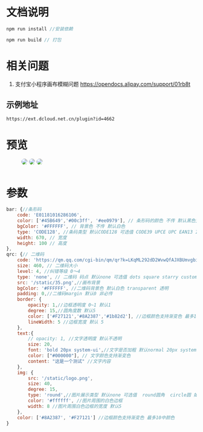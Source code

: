 # 文档说明

```js
npm run install //安装依赖

npm run build // 打包

```

# 相关问题

1. 支付宝小程序画布模糊问题 https://opendocs.alipay.com/support/01rb8t
## 示例地址

`https://ext.dcloud.net.cn/plugin?id=4662`
# 预览
<figure>
<img src="https://img.lovewmf.com/1637657873%281%29.png" style="margin-bottom: 10px;border-radius: 10px;" />
<img src="https://img.lovewmf.com/1637657960%281%29.png" style="margin-bottom: 10px;border-radius: 10px;" />
<img src="https://img.lovewmf.com/1637658244.png" style="margin-bottom: 10px;border-radius: 10px;" />
</figure>

# 参数

```js
bar: {//条形码
	code: 'E01181016286106',
	color: ['#45B649','#00c3ff', '#ee0979'], // 条形码的颜色 不传 默认黑色支持颜色渐变
	bgColor: '#FFFFFF', // 背景色 不传 默认白色
    type: 'CODE128', //条码类型 默认CODE128 可选值 CODE39 UPCE UPC EAN13 ITF ITF14 MSI Codabar Pharmacode
	width: 670, // 宽度
	height: 100 // 高度
},
qrc: {// 二维码
	code: 'https://qm.qq.com/cgi-bin/qm/qr?k=LKqML292dD2WvwQfAJXBUmvgbiB_TZWF&noverify=0',
	size: 460, // 二维码大小
	level: 4, //纠错等级 0～4
	type: 'none', // 二维码 码点 默认none 可选值 dots square starry custom
	src: '/static/35.png',//画布背景
	bgColor: '#FFFFFF', //二维码背景色 默认白色 transparent 透明
	padding: 0,//二维码margin 默认0 非必传
	border: {
		opacity: 1,//边框透明度 0~1 默认1
		degree: 15,//圆角度数 默认5
		color: ['#F27121','#8A2387','#1b82d2'], //边框颜色支持渐变色 最多10中颜色
		lineWidth: 5 //边框宽度 默认 5
	},
	text:{
		// opacity: 1, //文字透明度 默认不透明
		size: 20,
		font: 'bold 20px system-ui',//文字是否加粗 默认normal 20px system-ui
		color: ["#000000"], // 文字颜色支持渐变色
		content: "这是一个测试" //文字内容
	},
	img: {
		src: '/static/logo.png',
		size: 40,
        degree: 15,
		type: 'round',//图片展示类型 默认none 可选值  round圆角  circle圆 如果为round 可以传入degree设置圆角大小 默认 5
		color: '#ffffff', //图片周围的白色边框
		width: 8 //图片周围白色边框的宽度 默认5
	},
	color: ['#8A2387', '#F27121'] //边框颜色支持渐变色 最多10中颜色
}

```